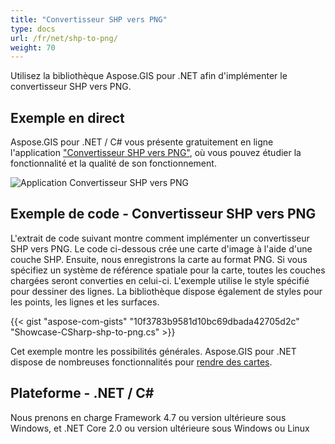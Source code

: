 ```yaml
---
title: "Convertisseur SHP vers PNG"
type: docs
url: /fr/net/shp-to-png/
weight: 70
---
```


Utilisez la bibliothèque Aspose.GIS pour .NET afin d'implémenter le convertisseur SHP vers PNG.

## **Exemple en direct**

Aspose.GIS pour .NET / C# vous présente gratuitement en ligne l'application ["Convertisseur SHP vers PNG"](https://products.aspose.app/gis/viewer/shp-to-png), où vous pouvez étudier la fonctionnalité et la qualité de son fonctionnement.

![Application Convertisseur SHP vers PNG](viewer.png)

## **Exemple de code - Convertisseur SHP vers PNG**

L'extrait de code suivant montre comment implémenter un convertisseur SHP vers PNG. Le code ci-dessous crée une carte d'image à l'aide d'une couche SHP. Ensuite, nous enregistrons la carte au format PNG. Si vous spécifiez un système de référence spatiale pour la carte, toutes les couches chargées seront converties en celui-ci.
L'exemple utilise le style spécifié pour dessiner des lignes. La bibliothèque dispose également de styles pour les points, les lignes et les surfaces.

{{< gist "aspose-com-gists" "10f3783b9581d10bc69dbada42705d2c" "Showcase-CSharp-shp-to-png.cs" >}}

Cet exemple montre les possibilités générales. Aspose.GIS pour .NET dispose de nombreuses fonctionnalités pour [rendre des cartes](https://docs.aspose.com/gis/net/map-rendering/).

## **Plateforme - .NET / C#**

Nous prenons en charge Framework 4.7 ou version ultérieure sous Windows, et .NET Core 2.0 ou version ultérieure sous Windows ou Linux
